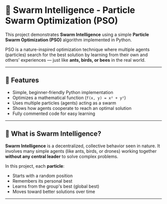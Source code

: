 # 🐝 Swarm Intelligence - Particle Swarm Optimization (PSO)

This project demonstrates **Swarm Intelligence** using a simple **Particle Swarm Optimization (PSO)** algorithm implemented in Python.

PSO is a nature-inspired optimization technique where multiple agents (particles) search for the best solution by learning from their own and others' experiences — just like **ants, birds, or bees** in the real world.

---

## 🚀 Features

- Simple, beginner-friendly Python implementation
- Optimizes a mathematical function (`f(x, y) = x² + y²`)
- Uses multiple particles (agents) acting as a swarm
- Shows how agents cooperate to reach an optimal solution
- Fully commented code for easy learning

---

## 🧠 What is Swarm Intelligence?

**Swarm Intelligence** is a decentralized, collective behavior seen in nature. It involves many simple agents (like ants, birds, or drones) working together **without any central leader** to solve complex problems.

In this project, each **particle**:
- Starts with a random position
- Remembers its personal best
- Learns from the group's best (global best)
- Moves toward better solutions over time

---
